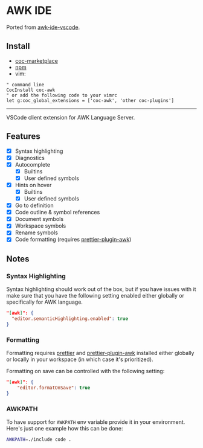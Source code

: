 # AWK IDE

Ported from [awk-ide-vscode](https://github.com/Beaglefoot/awk-language-server).

## Install

- [coc-marketplace](https://github.com/fannheyward/coc-marketplace)
- [npm](https://www.npmjs.com/package/coc-awk)
- vim:

```vim
" command line
CocInstall coc-awk
" or add the following code to your vimrc
let g:coc_global_extensions = ['coc-awk', 'other coc-plugins']
```

---

VSCode client extension for AWK Language Server.

## Features

- [x] Syntax highlighting
- [x] Diagnostics
- [x] Autocomplete
  - [x] Builtins
  - [x] User defined symbols
- [x] Hints on hover
  - [x] Builtins
  - [x] User defined symbols
- [x] Go to definition
- [x] Code outline & symbol references
- [x] Document symbols
- [x] Workspace symbols
- [x] Rename symbols
- [x] Code formatting (requires [prettier-plugin-awk](https://github.com/Beaglefoot/prettier-plugin-awk))

## Notes

### Syntax Highlighting

Syntax highlighting should work out of the box, but if you have issues with it make sure
that you have the following setting enabled either globally or specifically for AWK language.

```json
"[awk]": {
  "editor.semanticHighlighting.enabled": true
}
```

### Formatting

Formatting requires [prettier](https://github.com/prettier/prettier)
and [prettier-plugin-awk](https://github.com/Beaglefoot/prettier-plugin-awk) installed
either globally or locally in your workspace (in which case it's prioritized).

Formatting on save can be controlled with the following setting:
```json
"[awk]": {
    "editor.formatOnSave": true
}
```

### AWKPATH

To have support for `AWKPATH` env variable provide it in your environment.
Here's just one example how this can be done:

```sh
AWKPATH=./include code .
```

